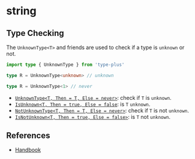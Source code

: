 # string

## Type Checking

The `UnknownType<T>` and friends are used to check if a type is `unknown` or not.

```ts
import type { UnknownType } from 'type-plus'

type R = UnknownType<unknown> // unknown

type R = UnknownType<1> // never
```

- [`UnknownType<T, Then = T, Else = never>`](unknown_type.ts#L16): check if `T` is `unknown`.
- [`IsUnknown<T, Then = true, Else = false`](unknown_type.ts#L35): is `T` `unknown`.
- [`NotUnknownType<T, Then = T, Else = never>`](unknown_type.ts#L50): check if `T` is not `unknown`.
- [`IsNotUnknown<T, Then = true, Else = false>`](unknown_type.ts#L65): is `T` not `unknown`.

## References

- [Handbook]

[handbook]: https://www.typescriptlang.org/docs/handbook/2/functions.html#unknown
